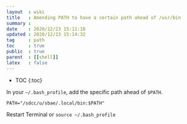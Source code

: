 ```yaml
---
layout  : wiki
title   : Amending PATH to have a certain path ahead of /usr/bin
summary : 
date    : 2020/12/23 15:11:18
updated : 2020/12/23 15:14:32
tag     : path
toc     : true
public  : true
parent  : [[shell]]
latex   : false
---
```

* TOC
{:toc}

In your `~/.bash_profile`, add the specific path ahead of `$PATH`.
```
PATH="/sdcc/u/sbae/.local/bin:$PATH"
```

Restart Terminal or `source ~/.bash_profile`
